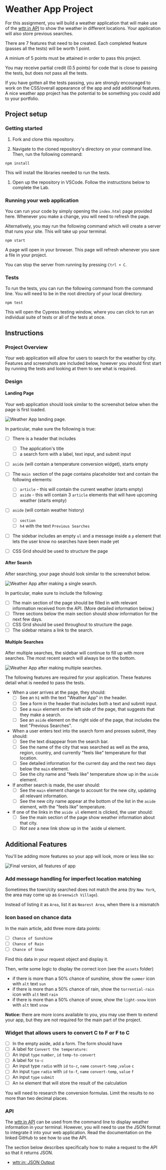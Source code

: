 # Weather App Project

For this assignment, you will build a weather application that will make use of the [wttr.in API](https://github.com/chubin/wttr.in) to show the weather in different locations. Your application will also store previous searches.

There are 7 features that need to be created. Each completed feature (passes all the tests) will be worth 1 point.

A minium of 5 points must be attained in order to pass this project.

You may receive partial credit (0.5 points) for code that is close to passing the tests, but does not pass all the tests.

If you have gotten all the tests passing, you are strongly encouraged to work on the CSS/overall appearance of the app and add additional features. A nice weather app project has the potential to be something you could add to your portfolio.

## Project setup

### Getting started

1. Fork and clone this repository.

1. Navigate to the cloned repository's directory on your command line. Then, run the following command:

```
npm install
```

This will install the libraries needed to run the tests.

1. Open up the repository in VSCode. Follow the instructions below to complete the Lab.

### Running your web application

You can run your code by simply opening the `index.html` page provided here. Whenever you make a change, you will need to refresh the page.

Alternatively, you may run the following command which will create a server that runs your site. This will take up your terminal.

```
npm start
```

A page will open in your browser. This page will refresh whenever you save a file in your project.

You can stop the server from running by pressing `Ctrl + C`.

### Tests

To run the tests, you can run the following command from the command line. You will need to be in the root directory of your local directory.

```
npm test
```

This will open the Cypress testing window, where you can click to run an individual suite of tests or all of the tests at once.

## Instructions

### Project Overview

Your web application will allow for users to search for the weather by city. Features and screenshots are included below, however you should first start by running the tests and looking at them to see what is required.

### Design

#### Landing Page

Your web application should look similar to the screenshot below when the page is first loaded.

![Weather App landing page.](./assets/landing.png)

In particular, make sure the following is true:

- [ ] There is a header that includes
  - [ ] The application's title
  - [ ] a search form with a label, text input, and submit input

- [ ] `aside` (will contain a temperature conversion widget), starts empty
- [ ] The `main `section of the page contains placeholder text and contain the following elements:

  - [ ] `article` - this will contain the current weather (starts empty)
  - [ ] `aside` - this will contain 3 `article` elements that will have upcoming weather (starts empty)
- [ ] `aside` (will contain weather history)
  - [ ] `section`
  - [ ] `h4` with the text `Previous Searches`
  
- [ ] The sidebar includes an empty `ul` and a message inside a `p` element that lets the user know no searches have been made yet
- [ ] CSS Grid should be used to structure the page

#### After Search

After searching, your page should look similar to the screenshot below.

![Weather App after making a single search.](./assets/si,,,,,,,,,,,,,ngle-search.png)

In particular, make sure to include the following:
- [ ] The main section of the page should be filled in with relevant information received from the API. (More detailed information below.)
- [ ] Three sections below the main section should show information for the next few days.
- [ ] CSS Grid should be used throughout to structure the page.
- [ ] The sidebar retains a link to the search.

#### Multiple Searches

After multiple searches, the sidebar will continue to fill up with more searches. The most recent search will always be on the bottom.

![Weather App after making multiple searches.](./assets/multiple-searches.png)

The following features are required for your application. These features detail what is needed to pass the tests.

- When a user arrives at the page, they should:
  - [ ] See an `h1` with the text "Weather App" in the header.
  - [ ] See a form in the header that includes both a text and submit input.
  - [ ] See a `main` element on the left side of the page, that suggests that they make a search.
  - [ ] See an `aside` element on the right side of the page, that includes the text "Previous Searches".
- When a user enters text into the search form and presses submit, they should:
  - [ ] See the text disappear from the search bar.
  - [ ] See the name of the city that was searched as well as the area, region, country, and currently "feels like" temperature for that location.
  - [ ] See detailed information for the current day and the next two days below the `main` element.
  - [ ] See the city name and "feels like" temperature show up in the `aside` element.
- If another search is made, the user should:
  - [ ] See the `main` element change to account for the new city, updating all relevant information.
  - [ ] See the new city name appear at the bottom of the list in the `aside` element, with the "feels like" temperature.
- If one of the links in the `aside ul` element is clicked, the user should:
  - [ ] See the main section of the page show weather information about that city.
  - [ ] _Not see_ a new link show up in the `aside ul element.

## Additional Features

You'll be adding more features so your app will look, more or less like so:

![Final version, all features of app](./assets/all-features.png)

### Add message handling for imperfect location matching

Sometimes the town/city searched does not match the area (try `New York`, the area may come up as `Greenwich Village`).

Instead of listing it as `Area`, list it as `Nearest Area`, when there is a mismatch

### Icon based on chance data

In the main article, add three more data points:

- [ ] `Chance of Sunshine`
- [ ] `Chance of Rain`
- [ ] `Chance of Snow`

Find this data in your request object and display it.

Then, write some logic to display the correct icon (see the `assets` folder)

- if there is more than a 50% chance of sunshine, show the `summer` icon with `alt` text `sun`
- if there is more than a 50% chance of rain, show the `torrential-rain` icon with `alt` text `rain`
- if there is more than a 50% chance of snow, show the `light-snow` icon with `alt` text `snow`

**Notice:** there are more icons available to you, you may use them to extend your app, but they are not required for the main part of the project.

### Widget that allows users to convert C to F or F to C

- [ ] In the empty aside, add a form. The form should have
- [ ] A label for `Convert the temperature:`
- [ ] An input `type` `number`, `id` `temp-to-convert`
- [ ] A label for `to-c`
- [ ] An input type `radio` with `id` `to-c`, `name` `convert-temp` ,`value` `c`
- [ ] An input `type` `radio` with `id` `to-f`, `name` `convert-temp`, `value` `f`
- [ ] An input `type` `submit`
- [ ] An `h4` element that will store the result of the calculation

You will need to research the conversion formulas. Limit the results to no more than two decimal places.

### API

The [wttr.in API](https://github.com/chubin/wttr.in) can be used from the command line to display weather information in your terminal. However, you will need to use the JSON format to integrate it into your web application. Read the documentation on the linked GitHub to see how to use the API.

The section below describes specifically how to make a request to the API so that it returns JSON.

- [wttr.in: JSON Output](https://github.com/chubin/wttr.in#json-output)

